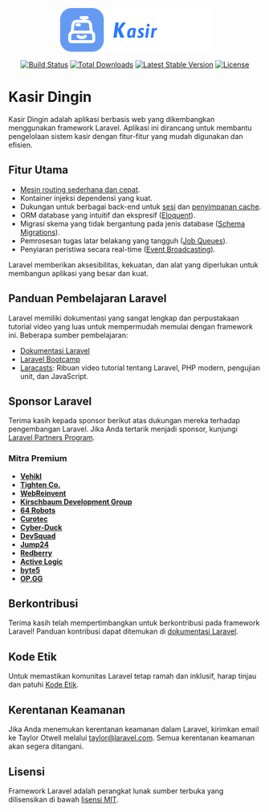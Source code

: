 <p align="center"><a href="/">
   <img src="public/images/logokasir.png" alt="KasirDingin Logo" class="w-24 h-24">

</a></p>

<p align="center">
<a href="https://github.com/laravel/framework/actions"><img src="https://github.com/laravel/framework/workflows/tests/badge.svg" alt="Build Status"></a>
<a href="https://packagist.org/packages/laravel/framework"><img src="https://img.shields.io/packagist/dt/laravel/framework" alt="Total Downloads"></a>
<a href="https://packagist.org/packages/laravel/framework"><img src="https://img.shields.io/packagist/v/laravel/framework" alt="Latest Stable Version"></a>
<a href="https://packagist.org/packages/laravel/framework"><img src="https://img.shields.io/packagist/l/laravel/framework" alt="License"></a>
</p>

# Kasir Dingin

Kasir Dingin adalah aplikasi berbasis web yang dikembangkan menggunakan framework Laravel. Aplikasi ini dirancang untuk membantu pengelolaan sistem kasir dengan fitur-fitur yang mudah digunakan dan efisien.

## Fitur Utama

- [Mesin routing sederhana dan cepat](https://laravel.com/docs/routing).
- Kontainer injeksi dependensi yang kuat.
- Dukungan untuk berbagai back-end untuk [sesi](https://laravel.com/docs/session) dan [penyimpanan cache](https://laravel.com/docs/cache).
- ORM database yang intuitif dan ekspresif ([Eloquent](https://laravel.com/docs/eloquent)).
- Migrasi skema yang tidak bergantung pada jenis database ([Schema Migrations](https://laravel.com/docs/migrations)).
- Pemrosesan tugas latar belakang yang tangguh ([Job Queues](https://laravel.com/docs/queues)).
- Penyiaran peristiwa secara real-time ([Event Broadcasting](https://laravel.com/docs/broadcasting)).

Laravel memberikan aksesibilitas, kekuatan, dan alat yang diperlukan untuk membangun aplikasi yang besar dan kuat.

## Panduan Pembelajaran Laravel

Laravel memiliki dokumentasi yang sangat lengkap dan perpustakaan tutorial video yang luas untuk mempermudah memulai dengan framework ini. Beberapa sumber pembelajaran:

- [Dokumentasi Laravel](https://laravel.com/docs)
- [Laravel Bootcamp](https://bootcamp.laravel.com)
- [Laracasts](https://laracasts.com): Ribuan video tutorial tentang Laravel, PHP modern, pengujian unit, dan JavaScript.

## Sponsor Laravel

Terima kasih kepada sponsor berikut atas dukungan mereka terhadap pengembangan Laravel. Jika Anda tertarik menjadi sponsor, kunjungi [Laravel Partners Program](https://partners.laravel.com).

### Mitra Premium

- **[Vehikl](https://vehikl.com/)**
- **[Tighten Co.](https://tighten.co)**
- **[WebReinvent](https://webreinvent.com/)**
- **[Kirschbaum Development Group](https://kirschbaumdevelopment.com)**
- **[64 Robots](https://64robots.com)**
- **[Curotec](https://www.curotec.com/services/technologies/laravel/)**
- **[Cyber-Duck](https://cyber-duck.co.uk)**
- **[DevSquad](https://devsquad.com/hire-laravel-developers)**
- **[Jump24](https://jump24.co.uk)**
- **[Redberry](https://redberry.international/laravel/)**
- **[Active Logic](https://activelogic.com)**
- **[byte5](https://byte5.de)**
- **[OP.GG](https://op.gg)**

## Berkontribusi

Terima kasih telah mempertimbangkan untuk berkontribusi pada framework Laravel! Panduan kontribusi dapat ditemukan di [dokumentasi Laravel](https://laravel.com/docs/contributions).

## Kode Etik

Untuk memastikan komunitas Laravel tetap ramah dan inklusif, harap tinjau dan patuhi [Kode Etik](https://laravel.com/docs/contributions#code-of-conduct).

## Kerentanan Keamanan

Jika Anda menemukan kerentanan keamanan dalam Laravel, kirimkan email ke Taylor Otwell melalui [taylor@laravel.com](mailto:taylor@laravel.com). Semua kerentanan keamanan akan segera ditangani.

## Lisensi

Framework Laravel adalah perangkat lunak sumber terbuka yang dilisensikan di bawah [lisensi MIT](https://opensource.org/licenses/MIT).
